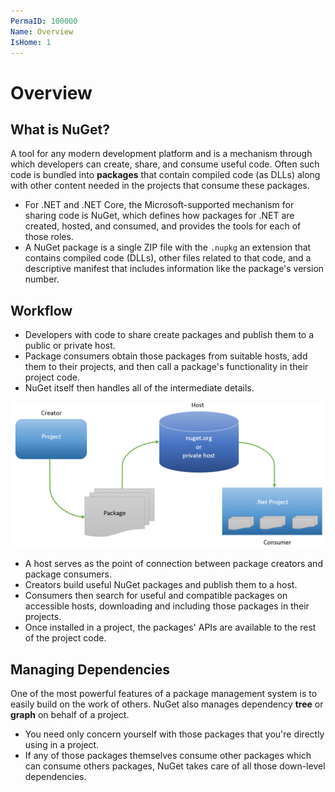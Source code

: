 ```yaml
---
PermaID: 100000
Name: Overview
IsHome: 1
---
```


# Overview

## What is NuGet?

A tool for any modern development platform and is a mechanism through which developers can create, share, and consume useful code. Often such code is bundled into **packages** that contain compiled code (as DLLs) along with other content needed in the projects that consume these packages.

 - For .NET and .NET Core, the Microsoft-supported mechanism for sharing code is NuGet, which defines how packages for .NET are created, hosted, and consumed, and provides the tools for each of those roles.
 - A NuGet package is a single ZIP file with the `.nupkg` an extension that contains compiled code (DLLs), other files related to that code, and a descriptive manifest that includes information like the package's version number. 

## Workflow

 - Developers with code to share create packages and publish them to a public or private host. 
 - Package consumers obtain those packages from suitable hosts, add them to their projects, and then call a package's functionality in their project code. 
 - NuGet itself then handles all of the intermediate details.

<img src="https://raw.githubusercontent.com/zzzprojects/nuget-tutorial/master/docs/images/workflow.png" alt="Workflow">

 - A host serves as the point of connection between package creators and package consumers. 
 - Creators build useful NuGet packages and publish them to a host. 
 - Consumers then search for useful and compatible packages on accessible hosts, downloading and including those packages in their projects. 
 - Once installed in a project, the packages' APIs are available to the rest of the project code.

## Managing Dependencies

One of the most powerful features of a package management system is to easily build on the work of others. NuGet also manages dependency **tree** or **graph** on behalf of a project. 

 - You need only concern yourself with those packages that you're directly using in a project. 
 - If any of those packages themselves consume other packages which can consume others packages, NuGet takes care of all those down-level dependencies.